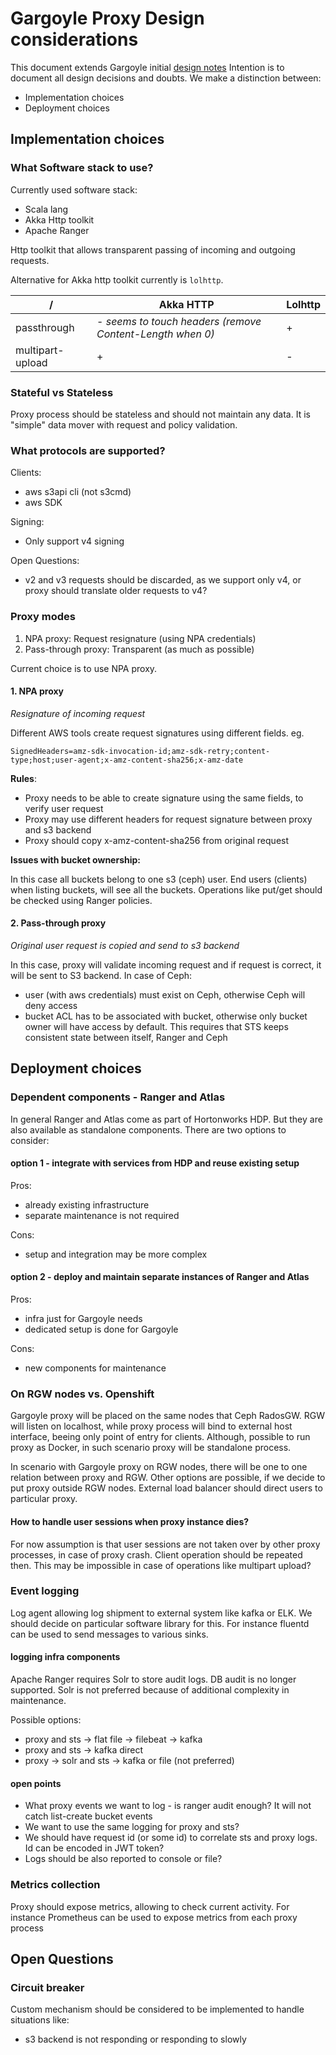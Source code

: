 # Gargoyle Proxy Design considerations
This document extends Gargoyle initial [design notes](https://hackmd.io/2DzV7iHOTwqHlqPSkbJOiQ) 
Intention is to document all design decisions and doubts. We make a distinction between:
* Implementation choices
* Deployment choices

## Implementation choices

### What Software stack to use?

Currently used software stack:

* Scala lang 
* Akka Http toolkit
* Apache Ranger

Http toolkit that allows transparent passing of incoming and outgoing requests.

Alternative for Akka http toolkit currently is `lolhttp`.

/ | Akka HTTP | Lolhttp
--- | --- | ---
passthrough |  - *seems to touch headers (remove Content-Length when 0)* | +
multipart-upload | + | -

### Stateful vs Stateless

Proxy process should be stateless and should not maintain any data. It is "simple" data
mover with request and policy validation.  

### What protocols are supported?

Clients:
* aws s3api cli (not s3cmd)
* aws SDK  

Signing:
* Only support v4 signing

Open Questions:
* v2 and v3 requests should be discarded, as we support only v4, or proxy should translate older requests
to v4?

### Proxy modes

1. NPA proxy: Request resignature (using NPA credentials)
2. Pass-through proxy: Transparent (as much as possible)

Current choice is to use NPA proxy.

#### 1. NPA proxy 
*Resignature of incoming request*

Different AWS tools create request signatures using different fields. eg.   
```
SignedHeaders=amz-sdk-invocation-id;amz-sdk-retry;content-type;host;user-agent;x-amz-content-sha256;x-amz-date 
```
**Rules**:
* Proxy needs to be able to create signature using the same fields, to verify user request
* Proxy may use different headers for request signature between proxy and s3 backend 
* Proxy should copy x-amz-content-sha256 from original request

**Issues with bucket ownership:**

In this case all buckets belong to one s3 (ceph) user. End users (clients) when listing buckets,
will see all the buckets. Operations like put/get should be checked using Ranger policies.   

#### 2. Pass-through proxy
*Original user request is copied and send to s3 backend*

In this case, proxy will validate incoming request and if request is correct, it will be sent to S3
backend.
In case of Ceph:
* user (with aws credentials) must exist on Ceph, otherwise Ceph will deny access
* bucket ACL has to be associated with bucket, otherwise only bucket owner will have access by
default. This requires that STS keeps consistent state between itself, Ranger and Ceph    


## Deployment choices

### Dependent components - Ranger and Atlas

In general Ranger and Atlas come as part of Hortonworks HDP. But they are also available as standalone
components.
There are two options to consider:

#### option 1 - integrate with services from HDP and reuse existing setup

Pros:
- already existing infrastructure
- separate maintenance is not required  

Cons:
- setup and integration may be more complex


#### option 2 - deploy and maintain separate instances of Ranger and Atlas

Pros:
- infra just for Gargoyle needs
- dedicated setup is done for Gargoyle

Cons:
- new components for maintenance 
    

### On RGW nodes vs. Openshift

Gargoyle proxy will be placed on the same nodes that Ceph RadosGW. RGW will listen on localhost, while
proxy process will bind to external host interface, beeing only point of entry for clients.
Although, possible to run proxy as Docker, in such scenario proxy will be standalone process.

In scenario with Gargoyle proxy on RGW nodes, there will be one to one relation between proxy
and RGW.
Other options are possible, if we decide to put proxy outside RGW nodes.
External load balancer should direct users to particular proxy.

#### How to handle user sessions when proxy instance dies?

For now assumption is that user sessions are not taken over by other proxy processes, in 
case of proxy crash. Client operation should be repeated then. This may be impossible in case of 
operations like multipart upload?

### Event logging 

Log agent allowing log shipment to external system like kafka or ELK.
We should decide on particular software library for this. For instance fluentd can be used to
send messages to various sinks.

#### logging infra components

Apache Ranger requires Solr to store audit logs. DB audit is no longer supported. Solr is not preferred because
of additional complexity in maintenance.

Possible options:
* proxy and sts -> flat file -> filebeat -> kafka
* proxy and sts -> kafka direct
* proxy -> solr and sts -> kafka or file (not preferred)  
     
#### open points 

* What proxy events we want to log - is ranger audit enough? It will not catch list-create bucket events 
* We want to use the same logging for proxy and sts? 
* We should have request id (or some id) to correlate sts and proxy logs. Id can be encoded in JWT token?
* Logs should be also reported to console or file?  

### Metrics collection

Proxy should expose metrics, allowing to check current activity. For instance Prometheus 
can be used to expose metrics from each proxy process


## Open Questions

### Circuit breaker

Custom mechanism should be considered to be implemented to handle situations like:
* s3 backend is not responding or responding to slowly 
